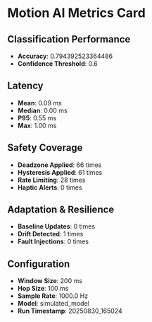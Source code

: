 # Motion AI Metrics Card

## Classification Performance

- **Accuracy**: 0.794392523364486
- **Confidence Threshold**: 0.6

## Latency

- **Mean**: 0.09 ms
- **Median**: 0.00 ms
- **P95**: 0.55 ms
- **Max**: 1.00 ms

## Safety Coverage

- **Deadzone Applied**: 66 times
- **Hysteresis Applied**: 61 times
- **Rate Limiting**: 28 times
- **Haptic Alerts**: 0 times

## Adaptation & Resilience

- **Baseline Updates**: 0 times
- **Drift Detected**: 1 times
- **Fault Injections**: 0 times

## Configuration

- **Window Size**: 200 ms
- **Hop Size**: 100 ms
- **Sample Rate**: 1000.0 Hz
- **Model**: simulated_model
- **Run Timestamp**: 20250830_165024
